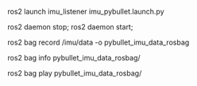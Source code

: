 ros2 launch imu_listener imu_pybullet.launch.py

ros2 daemon stop; ros2 daemon start;

ros2 bag record /imu/data -o pybullet_imu_data_rosbag

ros2 bag info pybullet_imu_data_rosbag/

ros2 bag play pybullet_imu_data_rosbag/